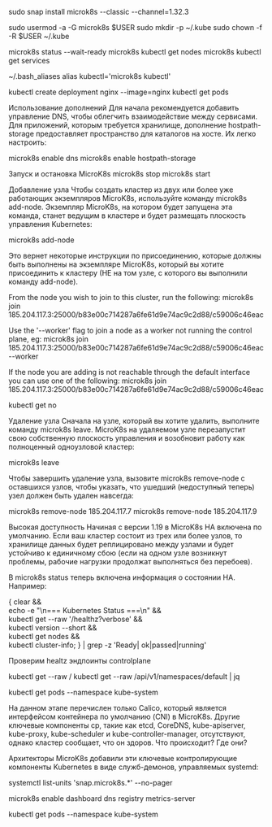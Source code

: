sudo snap install microk8s --classic --channel=1.32.3

sudo usermod -a -G microk8s $USER
sudo mkdir -p ~/.kube
sudo chown -f -R $USER ~/.kube

microk8s status --wait-ready
microk8s kubectl get nodes
microk8s kubectl get services

~/.bash_aliases
alias kubectl='microk8s kubectl'

kubectl create deployment nginx --image=nginx
kubectl get pods

Использование дополнений
Для начала рекомендуется добавить управление DNS, чтобы облегчить взаимодействие между сервисами. Для приложений, которым требуется хранилище, дополнение hostpath-storage предоставляет пространство для каталогов на хосте. Их легко настроить:

microk8s enable dns
microk8s enable hostpath-storage

Запуск и остановка MicroK8s
microk8s stop
microk8s start

Добавление узла
Чтобы создать кластер из двух или более уже работающих экземпляров MicroK8s, используйте команду microk8s add-node. Экземпляр MicroK8s, на котором будет запущена эта команда, станет ведущим в кластере и будет размещать плоскость управления Kubernetes:

microk8s add-node

Это вернет некоторые инструкции по присоединению, которые должны быть выполнены на экземпляре MicroK8s, который вы хотите присоединить к кластеру (НЕ на том узле, с которого вы выполнили команду add-node).

From the node you wish to join to this cluster, run the following:
microk8s join 185.204.117.3:25000/b83e00c714287a6fe61d9e74ac9c2d88/c59006c46eac

Use the '--worker' flag to join a node as a worker not running the control plane, eg:
microk8s join 185.204.117.3:25000/b83e00c714287a6fe61d9e74ac9c2d88/c59006c46eac --worker

If the node you are adding is not reachable through the default interface you can use one of the following:
microk8s join 185.204.117.3:25000/b83e00c714287a6fe61d9e74ac9c2d88/c59006c46eac

kubectl get no

Удаление узла
Сначала на узле, который вы хотите удалить, выполните команду microk8s leave. MicroK8s на удаляемом узле перезапустит свою собственную плоскость управления и возобновит работу как полноценный одноузловой кластер:

microk8s leave

Чтобы завершить удаление узла, вызовите microk8s remove-node с оставшихся узлов, чтобы указать, что ушедший (недоступный теперь) узел должен быть удален навсегда:

microk8s remove-node 185.204.117.7
microk8s remove-node 185.204.117.9

Высокая доступность
Начиная с версии 1.19 в MicroK8s HA включена по умолчанию. Если ваш кластер состоит из трех или более узлов, то хранилище данных будет реплицировано между узлами и будет устойчиво к единичному сбою (если на одном узле возникнут проблемы, рабочие нагрузки продолжат выполняться без перебоев).

В microk8s status теперь включена информация о состоянии HA. Например:

{ clear && \
  echo -e "\n=== Kubernetes Status ===\n" && \
  kubectl get --raw '/healthz?verbose' && \
  kubectl version --short && \
  kubectl get nodes && \
  kubectl cluster-info; 
} | grep -z 'Ready\| ok\|passed\|running'

Проверим healtz эндпоинты controlplane

kubectl get --raw /
kubectl get --raw /api/v1/namespaces/default | jq

kubectl get pods --namespace kube-system

На данном этапе перечислен только Calico, который является интерфейсом контейнера по умолчанию (CNI) в MicroK8s. Другие ключевые компоненты cp, такие как etcd, CoreDNS, kube-apiserver, kube-proxy, kube-scheduler и kube-controller-manager, отсутствуют, однако кластер сообщает, что он здоров. Что происходит? Где они?

Архитекторы MicroK8s добавили эти ключевые контролирующие компоненты Kubernetes в виде служб-демонов, управляемых systemd:

systemctl list-units 'snap.microk8s.*' --no-pager

microk8s enable dashboard dns registry metrics-server

kubectl get pods --namespace kube-system
